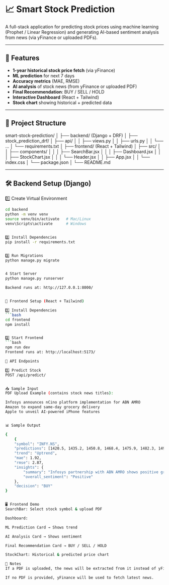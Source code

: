 # 📈 Smart Stock Prediction

A full-stack application for predicting stock prices using machine learning (Prophet / Linear Regression) and generating AI-based sentiment analysis from news (via yFinance or uploaded PDFs).

---

## 🚀 Features

- **1-year historical stock price fetch** (via yFinance)
- **ML prediction** for next 7 days
- **Accuracy metrics** (MAE, RMSE)
- **AI analysis** of stock news (from yFinance or uploaded PDF)
- **Final Recommendation**: BUY / SELL / HOLD
- **Interactive Dashboard** (React + Tailwind)
- **Stock chart** showing historical + predicted data

---

## 📂 Project Structure

smart-stock-prediction/
│
├── backend/ (Django + DRF)
│ ├── stock_prediction_drf/
│ ├── api/
│ │ ├── views.py
│ │ ├── urls.py
│ │ └── ...
│ └── requirements.txt
│
├── frontend/ (React + Tailwind)
│ ├── src/
│ │ ├── components/
│ │ │ ├── SearchBar.jsx
│ │ │ ├── Dashboard.jsx
│ │ │ ├── StockChart.jsx
│ │ │ └── Header.jsx
│ │ ├── App.jsx
│ │ └── index.css
│ └── package.json
│
└── README.md


---

## 🛠 Backend Setup (Django)

1️⃣ Create Virtual Environment
```bash
cd backend
python -m venv venv
source venv/bin/activate   # Mac/Linux
venv\Scripts\activate      # Windows


2️⃣ Install Dependencies
pip install -r requirements.txt


3️⃣ Run Migrations
python manage.py migrate


4️ Start Server
python manage.py runserver

Backend runs at: http://127.0.0.1:8000/


🎨 Frontend Setup (React + Tailwind)

1️⃣ Install Dependencies
```bash
cd frontend
npm install


2️⃣ Start Frontend
```bash
npm run dev
Frontend runs at: http://localhost:5173/

🔄 API Endpoints

1️⃣ Predict Stock
POST /api/predict/


📥 Sample Input
PDF Upload Example (contains stock news titles):

Infosys announces nCino platform implementation for ABN AMRO
Amazon to expand same-day grocery delivery
Apple to unveil AI-powered iPhone features


📊 Sample Output

{
    {
    "symbol": "INFY.NS",
    "predictions": [1420.5, 1435.2, 1450.8, 1468.4, 1475.9, 1482.3, 1490.7],
    "trend": "Uptrend",
    "mae": 1.92,
    "rmse": 2.87,
    "insights": {
        "summary": "Infosys partnership with ABN AMRO shows positive growth potential in fintech services...",
        "overall_sentiment": "Positive"
    },
    "decision": "BUY"
}


🖥 Frontend Demo
SearchBar: Select stock symbol & upload PDF

Dashboard:

ML Prediction Card → Shows trend

AI Analysis Card → Shows sentiment

Final Recommendation Card → BUY / SELL / HOLD

StockChart: Historical & predicted price chart

📌 Notes
If a PDF is uploaded, the news will be extracted from it instead of yFinance.

If no PDF is provided, yFinance will be used to fetch latest news.